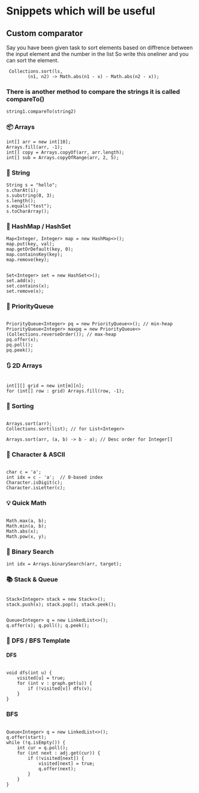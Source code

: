 # Snippets which will be useful

## Custom comparator 
Say you have been given task to sort elements based on diffrence between the input element and the number in the list
So write this oneliner and you can sort the element.

```
 Collections.sort(ls, 
        (n1, n2) -> Math.abs(n1 - x) - Math.abs(n2 - x));
```
### There is another method to compare the strings it is called compareTo()
```
string1.compareTo(string2)
```
### 📦 Arrays
```
int[] arr = new int[10];
Arrays.fill(arr, -1);
int[] copy = Arrays.copyOf(arr, arr.length);
int[] sub = Arrays.copyOfRange(arr, 2, 5);
```

### 📑 String
```
String s = "hello";
s.charAt(i);
s.substring(0, 3);
s.length();
s.equals("test");
s.toCharArray();
```
### 🧠 HashMap / HashSet
```
Map<Integer, Integer> map = new HashMap<>();
map.put(key, val);
map.getOrDefault(key, 0);
map.containsKey(key);
map.remove(key);

```
```

Set<Integer> set = new HashSet<>();
set.add(x);
set.contains(x);
set.remove(x);

```

### 🧮 PriorityQueue

```

PriorityQueue<Integer> pq = new PriorityQueue<>(); // min-heap
PriorityQueue<Integer> maxpq = new PriorityQueue<>(Collections.reverseOrder()); // max-heap
pq.offer(x);
pq.poll();
pq.peek();

```

### 🔃 2D Arrays

```

int[][] grid = new int[m][n];
for (int[] row : grid) Arrays.fill(row, -1);

```
### 🚀 Sorting

```

Arrays.sort(arr);
Collections.sort(list); // for List<Integer>

Arrays.sort(arr, (a, b) -> b - a); // Desc order for Integer[]

```
### 🔣 Character & ASCII

```

char c = 'a';
int idx = c - 'a';  // 0-based index
Character.isDigit(c);
Character.isLetter(c);

```

### 💡 Quick Math

```

Math.max(a, b);
Math.min(a, b);
Math.abs(x);
Math.pow(x, y);

```

### 🧪 Binary Search

```
int idx = Arrays.binarySearch(arr, target);

```

### 📚 Stack & Queue

```

Stack<Integer> stack = new Stack<>();
stack.push(x); stack.pop(); stack.peek();

```

```

Queue<Integer> q = new LinkedList<>();
q.offer(x); q.poll(); q.peek();

```

### 🔁 DFS / BFS Template
####  DFS

```

void dfs(int u) {
    visited[u] = true;
    for (int v : graph.get(u)) {
        if (!visited[v]) dfs(v);
    }
}

```

### BFS

```

Queue<Integer> q = new LinkedList<>();
q.offer(start);
while (!q.isEmpty()) {
    int cur = q.poll();
    for (int next : adj.get(cur)) {
        if (!visited[next]) {
            visited[next] = true;
            q.offer(next);
        }
    }
}

```